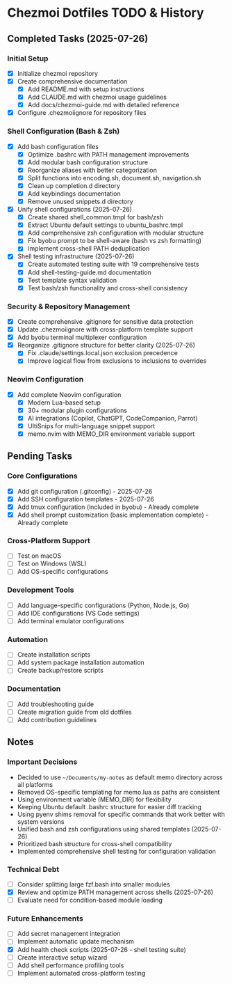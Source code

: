 # Chezmoi Dotfiles TODO & History

## Completed Tasks (2025-07-26)

### Initial Setup
- [x] Initialize chezmoi repository
- [x] Create comprehensive documentation
  - [x] Add README.md with setup instructions
  - [x] Add CLAUDE.md with chezmoi usage guidelines
  - [x] Add docs/chezmoi-guide.md with detailed reference
- [x] Configure .chezmoiignore for repository files

### Shell Configuration (Bash & Zsh)
- [x] Add bash configuration files
  - [x] Optimize .bashrc with PATH management improvements
  - [x] Add modular bash configuration structure
  - [x] Reorganize aliases with better categorization
  - [x] Split functions into encoding.sh, document.sh, navigation.sh
  - [x] Clean up completion.d directory
  - [x] Add keybindings documentation
  - [x] Remove unused snippets.d directory
- [x] Unify shell configurations (2025-07-26)
  - [x] Create shared shell_common.tmpl for bash/zsh
  - [x] Extract Ubuntu default settings to ubuntu_bashrc.tmpl
  - [x] Add comprehensive zsh configuration with modular structure
  - [x] Fix byobu prompt to be shell-aware (bash vs zsh formatting)
  - [x] Implement cross-shell PATH deduplication
- [x] Shell testing infrastructure (2025-07-26)
  - [x] Create automated testing suite with 19 comprehensive tests
  - [x] Add shell-testing-guide.md documentation
  - [x] Test template syntax validation
  - [x] Test bash/zsh functionality and cross-shell consistency

### Security & Repository Management
- [x] Create comprehensive .gitignore for sensitive data protection
- [x] Update .chezmoiignore with cross-platform template support
- [x] Add byobu terminal multiplexer configuration
- [x] Reorganize .gitignore structure for better clarity (2025-07-26)
  - [x] Fix .claude/settings.local.json exclusion precedence
  - [x] Improve logical flow from exclusions to inclusions to overrides

### Neovim Configuration
- [x] Add complete Neovim configuration
  - [x] Modern Lua-based setup
  - [x] 30+ modular plugin configurations
  - [x] AI integrations (Copilot, ChatGPT, CodeCompanion, Parrot)
  - [x] UltiSnips for multi-language snippet support
  - [x] memo.nvim with MEMO_DIR environment variable support

## Pending Tasks

### Core Configurations
- [x] Add git configuration (.gitconfig) - 2025-07-26
- [x] Add SSH configuration templates - 2025-07-26
- [x] Add tmux configuration (included in byobu) - Already complete
- [x] Add shell prompt customization (basic implementation complete) - Already complete

### Cross-Platform Support
- [ ] Test on macOS
- [ ] Test on Windows (WSL)
- [ ] Add OS-specific configurations

### Development Tools
- [ ] Add language-specific configurations (Python, Node.js, Go)
- [ ] Add IDE configurations (VS Code settings)
- [ ] Add terminal emulator configurations

### Automation
- [ ] Create installation scripts
- [ ] Add system package installation automation
- [ ] Create backup/restore scripts

### Documentation
- [ ] Add troubleshooting guide
- [ ] Create migration guide from old dotfiles
- [ ] Add contribution guidelines

## Notes

### Important Decisions
- Decided to use `~/Documents/my-notes` as default memo directory across all platforms
- Removed OS-specific templating for memo.lua as paths are consistent
- Using environment variable (MEMO_DIR) for flexibility
- Keeping Ubuntu default .bashrc structure for easier diff tracking
- Using pyenv shims removal for specific commands that work better with system versions
- Unified bash and zsh configurations using shared templates (2025-07-26)
- Prioritized bash structure for cross-shell compatibility
- Implemented comprehensive shell testing for configuration validation

### Technical Debt
- [ ] Consider splitting large fzf.bash into smaller modules
- [x] Review and optimize PATH management across shells (2025-07-26)
- [ ] Evaluate need for condition-based module loading

### Future Enhancements
- [ ] Add secret management integration
- [ ] Implement automatic update mechanism
- [x] Add health check scripts (2025-07-26 - shell testing suite)
- [ ] Create interactive setup wizard
- [ ] Add shell performance profiling tools
- [ ] Implement automated cross-platform testing